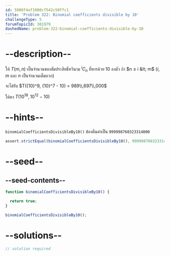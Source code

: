 ```yaml
---
id: 5900f4af1000cf542c50ffc1
title: 'Problem 322: Binomial coefficients divisible by 10'
challengeType: 5
forumTopicId: 301979
dashedName: problem-322-binomial-coefficients-divisible-by-10
---
```


# --description--

ให้ $T(m, n)$ เป็นจำนวนของสัมประสิทธิ์ทวินาม ${}^iC_n$ ที่หารด้วย 10 ลงตัว ถ้า $n ≤ i &lt; m$ ($i$, $m$ และ $n$ เป็นจำนวนเต็มบวก)

จะได้รับ $T({10}^9, {10}^7 - 10) = 989\\,697\\,000$

ให้หา $T({10}^{18}, {10}^{12} - 10)$

# --hints--

`binomialCoefficientsDivisibleBy10()` ต้องคืนค่าเป็น `999998760323314000`

```js
assert.strictEqual(binomialCoefficientsDivisibleBy10(), 999998760323314000);
```

# --seed--

## --seed-contents--

```js
function binomialCoefficientsDivisibleBy10() {

  return true;
}

binomialCoefficientsDivisibleBy10();
```

# --solutions--

```js
// solution required
```
